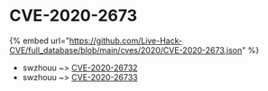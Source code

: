 # CVE-2020-2673
{% embed url="https://github.com/Live-Hack-CVE/full_database/blob/main/cves/2020/CVE-2020-2673.json" %}

* swzhouu ~> [CVE-2020-26732](https://www.alice-snow.ru/2020/database/cve-2020-2673/cve-2020-26732-swzhouu)
* swzhouu ~> [CVE-2020-26733](https://www.alice-snow.ru/2020/database/cve-2020-2673/cve-2020-26733-swzhouu)